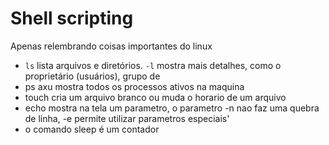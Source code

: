 # Shell scripting

<!-- Principais comandos linux -->
Apenas relembrando coisas importantes do linux
- `ls` lista arquivos e diretórios. `-l` mostra mais detalhes, como o proprietário (usuários), grupo de
- ps axu mostra todos os processos ativos na maquina
- touch cria um arquivo branco ou muda o horario de um arquivo
- echo mostra na tela um parametro, o parametro -n nao faz uma quebra de linha, -e permite utilizar parametros especiais'
- o comando sleep é um contador